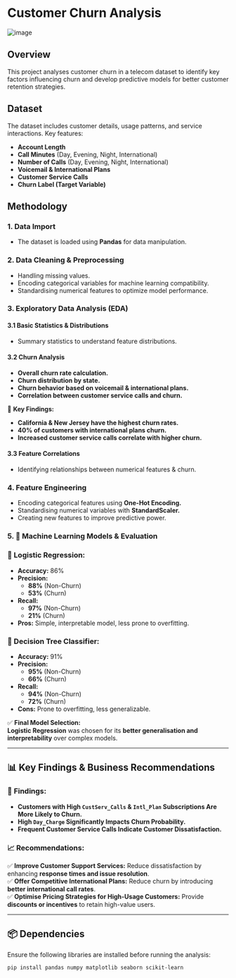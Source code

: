 # Customer Churn Analysis

![image](https://github.com/user-attachments/assets/2d58a5d8-fc3d-4a3c-9acb-f6ae12befa00)


## Overview
This project analyses customer churn in a telecom dataset to identify key factors influencing churn and develop predictive models for better customer retention strategies.

## Dataset
The dataset includes customer details, usage patterns, and service interactions. Key features:
- **Account Length**
- **Call Minutes** (Day, Evening, Night, International)
- **Number of Calls** (Day, Evening, Night, International)
- **Voicemail & International Plans**
- **Customer Service Calls**
- **Churn Label (Target Variable)**

## Methodology

### 1. Data Import
- The dataset is loaded using **Pandas** for data manipulation.

### 2. Data Cleaning & Preprocessing
- Handling missing values.
- Encoding categorical variables for machine learning compatibility.
- Standardising numerical features to optimize model performance.

### 3. Exploratory Data Analysis (EDA)

#### 3.1 Basic Statistics & Distributions
- Summary statistics to understand feature distributions.

#### 3.2 Churn Analysis
- **Overall churn rate calculation.**
- **Churn distribution by state.**
- **Churn behavior based on voicemail & international plans.**
- **Correlation between customer service calls and churn.**

📌 **Key Findings:**
- **California & New Jersey have the highest churn rates.**
- **40% of customers with international plans churn.**
- **Increased customer service calls correlate with higher churn.**

#### 3.3 Feature Correlations
- Identifying relationships between numerical features & churn.

### 4. Feature Engineering
- Encoding categorical features using **One-Hot Encoding.**
- Standardising numerical variables with **StandardScaler.**
- Creating new features to improve predictive power.

### 5. 🤖 Machine Learning Models & Evaluation

### 📌 Logistic Regression:
- **Accuracy:** 86%
- **Precision:** 
  - **88%** (Non-Churn)
  - **53%** (Churn)
- **Recall:** 
  - **97%** (Non-Churn)
  - **21%** (Churn)
- **Pros:** Simple, interpretable model, less prone to overfitting.

### 📌 Decision Tree Classifier:
- **Accuracy:** 91%
- **Precision:** 
  - **95%** (Non-Churn)
  - **66%** (Churn)
- **Recall:** 
  - **94%** (Non-Churn)
  - **72%** (Churn)
- **Cons:** Prone to overfitting, less generalizable.

✅ **Final Model Selection:**  
**Logistic Regression** was chosen for its **better generalisation and interpretability** over complex models.

---

## 📊 Key Findings & Business Recommendations

### 🔎 **Findings:**
- **Customers with High `CustServ_Calls` & `Intl_Plan` Subscriptions Are More Likely to Churn.**
- **High `Day_Charge` Significantly Impacts Churn Probability.**
- **Frequent Customer Service Calls Indicate Customer Dissatisfaction.**

### 📈 **Recommendations:**
✅ **Improve Customer Support Services:** Reduce dissatisfaction by enhancing **response times and issue resolution**.  
✅ **Offer Competitive International Plans:** Reduce churn by introducing **better international call rates**.  
✅ **Optimise Pricing Strategies for High-Usage Customers:** Provide **discounts or incentives** to retain high-value users.  

---

## 📦 Dependencies
Ensure the following libraries are installed before running the analysis:
```bash
pip install pandas numpy matplotlib seaborn scikit-learn

